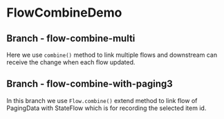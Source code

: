 # FlowCombineDemo

## Branch - flow-combine-multi

Here we use `combine()` method to link multiple flows and downstream can receive the change 
when each flow updated.

## Branch - flow-combine-with-paging3

In this branch we use `Flow.combine()` extend method to link flow of PagingData with StateFlow 
which is for recording the selected item id.